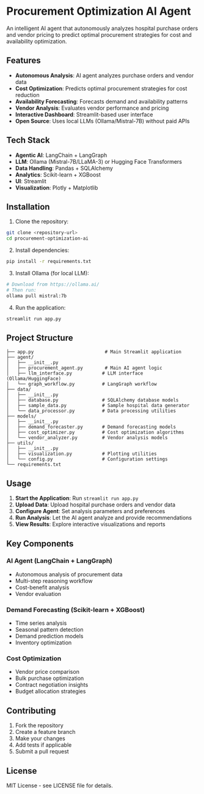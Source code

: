 # Procurement Optimization AI Agent

An intelligent AI agent that autonomously analyzes hospital purchase orders and vendor pricing to predict optimal procurement strategies for cost and availability optimization.

## Features

- **Autonomous Analysis**: AI agent analyzes purchase orders and vendor data
- **Cost Optimization**: Predicts optimal procurement strategies for cost reduction
- **Availability Forecasting**: Forecasts demand and availability patterns
- **Vendor Analysis**: Evaluates vendor performance and pricing
- **Interactive Dashboard**: Streamlit-based user interface
- **Open Source**: Uses local LLMs (Ollama/Mistral-7B) without paid APIs

## Tech Stack

- **Agentic AI**: LangChain + LangGraph
- **LLM**: Ollama (Mistral-7B/LLaMA-3) or Hugging Face Transformers
- **Data Handling**: Pandas + SQLAlchemy
- **Analytics**: Scikit-learn + XGBoost
- **UI**: Streamlit
- **Visualization**: Plotly + Matplotlib

## Installation

1. Clone the repository:
```bash
git clone <repository-url>
cd procurement-optimization-ai
```

2. Install dependencies:
```bash
pip install -r requirements.txt
```

3. Install Ollama (for local LLM):
```bash
# Download from https://ollama.ai/
# Then run:
ollama pull mistral:7b
```

4. Run the application:
```bash
streamlit run app.py
```

## Project Structure

```
├── app.py                          # Main Streamlit application
├── agent/
│   ├── __init__.py
│   ├── procurement_agent.py        # Main AI agent logic
│   ├── llm_interface.py           # LLM interface (Ollama/HuggingFace)
│   └── graph_workflow.py          # LangGraph workflow
├── data/
│   ├── __init__.py
│   ├── database.py                # SQLAlchemy database models
│   ├── sample_data.py             # Sample hospital data generator
│   └── data_processor.py          # Data processing utilities
├── models/
│   ├── __init__.py
│   ├── demand_forecaster.py       # Demand forecasting models
│   ├── cost_optimizer.py          # Cost optimization algorithms
│   └── vendor_analyzer.py         # Vendor analysis models
├── utils/
│   ├── __init__.py
│   ├── visualization.py           # Plotting utilities
│   └── config.py                  # Configuration settings
└── requirements.txt
```

## Usage

1. **Start the Application**: Run `streamlit run app.py`
2. **Upload Data**: Upload hospital purchase orders and vendor data
3. **Configure Agent**: Set analysis parameters and preferences
4. **Run Analysis**: Let the AI agent analyze and provide recommendations
5. **View Results**: Explore interactive visualizations and reports

## Key Components

### AI Agent (LangChain + LangGraph)
- Autonomous analysis of procurement data
- Multi-step reasoning workflow
- Cost-benefit analysis
- Vendor evaluation

### Demand Forecasting (Scikit-learn + XGBoost)
- Time series analysis
- Seasonal pattern detection
- Demand prediction models
- Inventory optimization

### Cost Optimization
- Vendor price comparison
- Bulk purchase optimization
- Contract negotiation insights
- Budget allocation strategies

## Contributing

1. Fork the repository
2. Create a feature branch
3. Make your changes
4. Add tests if applicable
5. Submit a pull request

## License

MIT License - see LICENSE file for details.
